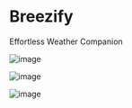 # Breezify
Effortless Weather Companion

![image](https://github.com/harshita-bfly/Breezify/assets/100403649/aa0bc7de-5f83-4483-b34d-462ba906baca)

![image](https://github.com/harshita-bfly/Breezify/assets/100403649/759ac5ad-0f22-4dc4-94d4-cd4ce7aeef02)

![image](https://github.com/harshita-bfly/Breezify/assets/100403649/715b8a77-cab7-447a-9239-42c4dfb4009a)



